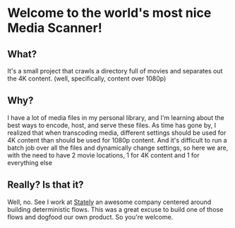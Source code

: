 # Welcome to the world's most nice Media Scanner!

## What?
It's a small project that crawls a directory full of movies and separates out the 4K content. (well, specifically, content over 1080p)

## Why? 
I have a lot of media files in my personal library, and I'm learning about the best ways to encode, host, and serve these files. As time has gone by, I realized that when transcoding media, different settings should be used for 4K content than should be used for 1080p content. And it's difficult to run a batch job over all the files and dynamically change settings, so here we are, with the need to have 2 movie locations, 1 for 4K content and 1 for everything else

## Really? Is that it? 
Well, no. See I work at [Stately](https://stately.ai/) an awesome company centered around building deterministic flows. This was a great excuse to build one of those flows and dogfood our own product. So you're welcome. 

